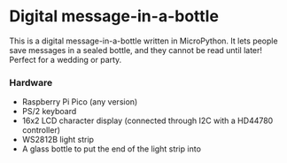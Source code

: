 # Digital message-in-a-bottle

This is a digital message-in-a-bottle written in MicroPython. It lets people save messages in a sealed bottle, and they cannot be read until later! Perfect for a wedding or party.

### Hardware

- Raspberry Pi Pico (any version)
- PS/2 keyboard
- 16x2 LCD character display (connected through I2C with a HD44780 controller)
- WS2812B light strip
- A glass bottle to put the end of the light strip into
